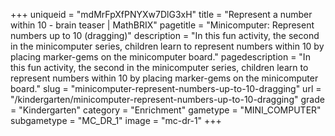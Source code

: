 +++
uniqueid = "mdMrFpXfPNYXw7DlG3xH"
title = "Represent a number within 10 - brain teaser | MathBRIX"
pagetitle = "Minicomputer: Represent numbers up to 10 (dragging)"
description = "In this fun activity, the second in the minicomputer series, children learn to represent numbers within 10 by placing marker-gems on the minicomputer board."
pagedescription = "In this fun activity, the second in the minicomputer series, children learn to represent numbers within 10 by placing marker-gems on the minicomputer board."
slug = "minicomputer-represent-numbers-up-to-10-dragging"
url = "/kindergarten/minicomputer-represent-numbers-up-to-10-dragging"
grade = "Kindergarten"
category = "Enrichment"
gametype = "MINI_COMPUTER"
subgametype = "MC_DR_1"
image = "mc-dr-1"
+++